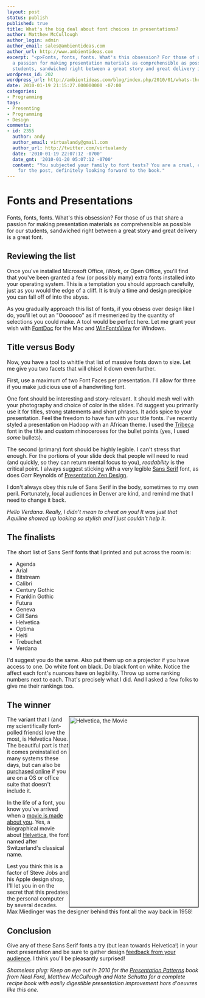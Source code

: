 ```yaml
---
layout: post
status: publish
published: true
title: What's the big deal about font choices in presentations?
author: Matthew McCullough
author_login: admin
author_email: sales@ambientideas.com
author_url: http://www.ambientideas.com
excerpt: "<p>Fonts, fonts, fonts. What's this obsession? For those of us that share
  a passion for making presentation materials as comprehensible as possible for our
  students, sandwiched right between a great story and great delivery is a great font.</p>\r\n"
wordpress_id: 202
wordpress_url: http://ambientideas.com/blog/index.php/2010/01/whats-the-big-deal-about-font-choices-in-presentations/
date: 2010-01-19 21:15:27.000000000 -07:00
categories:
- Programming
tags:
- Presenting
- Programming
- Design
comments:
- id: 2355
  author: andy
  author_email: virtualandy@gmail.com
  author_url: http://twitter.com/virtualandy
  date: '2010-01-19 22:07:12 -0700'
  date_gmt: '2010-01-20 05:07:12 -0700'
  content: "You subjected your family to font tests? You are a cruel, cruel man. :)\r\n\r\nThanks
    for the post, definitely looking forward to the book."
---
```

<h1>Fonts and Presentations</h1>
<p>Fonts, fonts, fonts. What's this obsession? For those of us that share a passion for making presentation materials as comprehensible as possible for our students, sandwiched right between a great story and great delivery is a great font.</p>
<h2>Reviewing the list</h2>
<p>Once you've installed Microsoft Office, iWork, or Open Office, you'll find that you've been granted a few (or possibly many) extra fonts installed into your operating system. This is a temptation you should approach carefully, just as you would the edge of a cliff. It is truly a time and design precipice you can fall off of into the abyss.</p>
<p>As you gradually approach this list of fonts, if you obsess over design like I do, you'll let out an "Ooooooo" as if mesmerized by the quantity of selections you could make. A tool would be perfect here. Let me grant your wish with <a href="http://www.integrity.com/homes/tomandkaren/FontDoc/">FontDoc</a> for the Mac and <a href="http://www.nirsoft.net/utils/windows_fonts_viewer.html">WinFontsView</a> for Windows.</p>
<h2>Title versus Body</h2>
<p>Now, you have a tool to whittle that list of massive fonts down to size. Let me give you two facets that will chisel it down even further.</p>
<p>First, use a maximum of two Font Faces per presentation. I'll allow for three if you make judicious use of a handwriting font.</p>
<p>One font should be interesting and story-relevant. It should mesh well with your photography and choice of color in the slides. I'd suggest you primarily use it for titles, strong statements and short phrases. It adds spice to your presentation. Feel the freedom to have fun with your title fonts. I've recently styled a presentation on Hadoop with an African theme. I used the <a href="http://www.fontspace.com/david-rakowski/tribeca">Tribeca</a> font in the title and custom rhinoceroses for the bullet points (yes, I used <em>some</em> bullets).</p>
<p>The second (primary) font should be highly legible. I can't stress that enough. For the portions of your slide deck that people will need to read (and quickly, so they can return mental focus to you), <em>readability</em> is the critical point. I always suggest sticking with a very legible <a href="http://www.myinkblog.com/2009/04/19/10-awesome-free-sans-serif-fonts/">Sans Serif</a> font, as does Garr Reynolds of <a href="http://www.presentationzen.com/">Presentation Zen Design</a>.</p>
<p>I don't always obey this rule of Sans Serif in the body, sometimes to my own peril. Fortunately, local audiences in Denver are kind, and remind me that I need to change it back.<br /></p>
<p><em>Hello Verdana. Really, I didn't mean to cheat on you! It was just that Aquiline showed up looking so stylish and I just couldn't help it.</em></p>
<h2>The finalists</h2>
<p>The short list of Sans Serif fonts that I printed and put across the room is:</p>
<ul>
  <li>Agenda</li>

  <li>Arial</li>

  <li>Bitstream</li>

  <li>Calibri</li>

  <li>Century Gothic</li>

  <li>Franklin Gothic</li>

  <li>Futura</li>

  <li>Geneva</li>

  <li>Gill Sans</li>

  <li>Helvetica</li>

  <li>Optima</li>

  <li>Heiti</li>

  <li>Trebuchet</li>

  <li>Verdana</li>
</ul>
<p>I'd suggest you do the same. Also put them up on a projector if you have access to one. Do white font on black. Do black font on white. Notice the affect each font's nuances have on legibility. Throw up some ranking numbers next to each. That's precisely what I did. And I asked a few folks to give me their rankings too.</p>
<h2>The winner</h2>
<p><img src="http://upload.wikimedia.org/wikipedia/en/d/d4/Helvetica-film.JPG" width="339" height="500" alt="Helvetica, the Movie" style="float:right; border:1px #000000 solid;" />
The variant that I (and my scientifically font-polled friends) love the most, is Helvetica Neue. The beautiful part is that it comes preinstalled on many systems these days, but can also be <a href="http://www.linotype.com/1266/neuehelvetica-family.html">purchased online</a> if you are on a OS or office suite that doesn't include it.</p>
<p>In the life of a font, you know you've arrived when a <a href="http://en.wikipedia.org/wiki/Helvetica_%28film%29">movie is made about you</a>. Yes, a biographical movie about <a href="http://en.wikipedia.org/wiki/Helvetica">Helvetica</a>, the font named after Switzerland's classical name.</p>
<p>Lest you think this is a factor of Steve Jobs and his Apple design shop, I'll let you in on the secret that this predates the personal computer by several decades. Max Miedinger was the designer behind this font all the way back in 1958!</p>
<h2>Conclusion</h2>
<p>Give any of these Sans Serif fonts a try (but lean towards Helvetica!) in your next presentation and be sure to gather design <a href="http://speakerrate.com/">feedback from your audience</a>. I think you'll be pleasantly surprised!</p>
<p><em>Shameless plug: Keep an eye out in 2010 for the <a href="http://PresentationPatterns.com">Presentation Patterns</a> book from Neal Ford, Matthew McCullough and Nate Schutta for a complete recipe book with easily digestible presentation improvement hors d'oeuvres like this one.</em></p>
